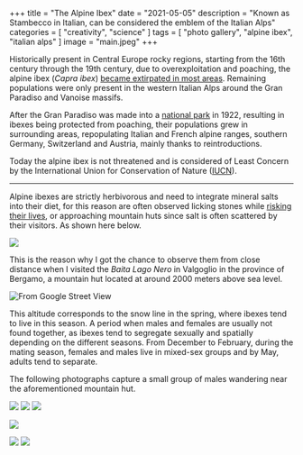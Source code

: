 +++
title = "The Alpine Ibex"
date = "2021-05-05"
description = "Known as Stambecco in Italian, can be considered the emblem of the Italian Alps"
categories = [
    "creativity",
    "science"
]
tags = [
    "photo gallery",
    "alpine ibex",
    "italian alps"
]
image = "main.jpeg"
+++

Historically present in Central Europe rocky regions, starting from the 16th century through the 19th century, due to overexploitation and poaching, the alpine ibex (*Capra ibex*) [became extirpated in most areas](https://www.sciencedirect.com/science/article/abs/pii/016815919190262V). Remaining populations were only present in the western Italian Alps around the Gran Paradiso and Vanoise massifs. 

After the Gran Paradiso was made into a [national park](http://www.pngp.it/) in 1922, resulting in ibexes being protected from poaching, their populations grew in surrounding areas, repopulating Italian and French alpine ranges, southern Germany, Switzerland and Austria, mainly thanks to reintroductions. 

Today the alpine ibex is not threatened and is considered of Least Concern by the International Union for Conservation of Nature ([IUCN](https://www.iucn.org/)).

---

Alpine ibexes are strictly herbivorous and need to integrate mineral salts into their diet, for this reason are often observed licking stones while [risking their lives](https://www.mentalfloss.com/article/80269/see-how-alpine-ibex-defies-gravity-all-lick-salt), or approaching mountain huts since salt is often scattered by their visitors. As shown here below.

![](/img/alpine_ibex_licking.jpeg)

This is the reason why I got the chance to observe them from close distance when I visited the *Baita Lago Nero* in Valgoglio in the province of Bergamo, a mountain hut located at around 2000 meters above sea level.

![](/img/rifugio.jpeg "From Google Street View")

This altitude corresponds to the snow line in the spring, where ibexes tend to live in this season. A period when males and females are usually not found together, as ibexes tend to segregate sexually and spatially depending on the different seasons. From December to February, during the mating season, females and males live in mixed-sex groups and by May, adults tend to separate. 

The following photographs capture a small group of males wandering near the aforementioned mountain hut.

![](alpine_ibex_in_fog.jpeg) ![](eating_grass.jpeg) ![](mountain.jpeg)

![](alpine_ibex.jpeg)

![](alpine_ibex_scratching.jpeg) ![](alpine_ibex_couple.jpeg)





